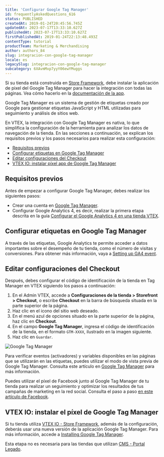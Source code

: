 ```yaml
---
title: 'Configurar Google Tag Manager'
id: frequentlyAskedQuestions_616
status: PUBLISHED
createdAt: 2019-01-24T20:45:56.745Z
updatedAt: 2023-07-17T13:33:10.627Z
publishedAt: 2023-07-17T13:33:10.627Z
firstPublishedAt: 2019-01-24T22:13:48.493Z
contentType: tutorial
productTeam: Marketing & Merchandising
author: authors_84
slug: integracion-con-google-tag-manager
locale: es
legacySlug: integracion-con-google-tag-manager
subcategory: 6XAvmMxp7yyY06ewYMuggs
---
```


<div class="alert alert-warning">
Si su tienda está construida en <a href="https://help.vtex.com/es/tracks/cms--2YcpgIljVaLVQYMzxQbc3z/4yB9wSl79cArd68aRBnBZ2">Store Framework</a>, debe instalar la aplicación de pixel del Google Tag Manager para hacer la integración con todas las páginas. Vea cómo hacerlo en la <a href="https://developers.vtex.com/vtex-developer-docs/docs/google-tag-manager">documentación de la app</a>.
</div>

Google Tag Manager es un sistema de gestión de etiquetas creado por Google para gestionar etiquetas JavaScript y HTML utilizadas para seguimiento y análisis de sitios web.

En VTEX, la integración con Google Tag Manager es nativa, lo que simplifica la configuración de la herramienta para analizar los datos de navegación de la tienda. En las secciones a continuación, se explican los requisitos previos y los pasos necesarios para realizar esta configuración:

- [Requisitos previos](#requisitos-previos)
- [Configurar etiquetas en Google Tag Manager](#configurar-etiquetas-en-google-tag-manager)
- [Editar configuraciones del Checkout](#editar-configuraciones-del-checkout)
- [VTEX IO: instalar píxel app de Google Tag Manager](#vtex-io-instalar-pixel-app-de-google-tag-manager)

## Requisitos previos
Antes de empezar a configurar Google Tag Manager, debes realizar los siguientes pasos:

- Crear una cuenta en [Google Tag Manager](https://tagmanager.google.com/?hl=ES#/home).
- Configurar Google Analytics 4, es decir, realizar la primera etapa descrita en la guía [Configurar el Google Analytics 4 en una tienda VTEX](https://help.vtex.com/es/tutorial/como-configurar-el-google-analytics-en-tienda-vtex).

## Configurar etiquetas en Google Tag Manager

A través de las etiquetas, Google Analytics te permite acceder a datos importantes sobre el desempeño de tu tienda, como el número de visitas y conversiones. Para obtener más información, vaya a [Setting up GA4 event](https://developers.vtex.com/docs/guides/vtex-io-documentation-setting-up-google-tag-manager#step-by-step).

## Editar configuraciones del Checkout

Después, debes configurar el código de identificación de la tienda en Tag Manager en VTEX siguiendo los pasos a continuación:

1. En el Admin VTEX, accede a __Configuraciones de la tienda > Storefront > Checkout__, o escribe __Checkout__ en la barra de búsqueda situada en la parte superior de la página.
2. Haz clic en el icono del sitio web deseado.
3. En el menú azul de opciones situado en la parte superior de la página, haz clic en __Checkout__.
4. En el campo __Google Tag Manager__, ingresa el código de identificación de la tienda, en el formato `GTM-XXXX`, ilustrado en la imagen siguiente.
5. Haz clic en `Guardar`.

![Google Tag Manager](//images.ctfassets.net/alneenqid6w5/2AVIJtSgxsTDl4mVRORj41/3689bbdd56348b8bfd8bb9689db86434/Google_Tag_Manager_-_ES.PNG)

Para verificar eventos (activadores) y variables disponibles en las páginas que se utilizarán en las etiquetas, puedes utilizar el modo de vista previa de Google Tag Manager. Consulta este artículo en [Google Tag Manager](https://support.google.com/tagmanager/answer/6261285?hl=es) para más información.

<div class="alert alert-info">
Puedes utilizar el píxel de Facebook junto al Google Tag Manager de tu tienda para realizar un seguimiento y optimizar los resultados de tus campañas de marketing en la red social. Consulta el paso a paso <a href="https://es-es.facebook.com/business/help/1021909254506499">en este artículo de Facebook</a>.
</div>

## VTEX IO: instalar el píxel de Google Tag Manager

Si tu tienda utiliza [VTEX IO - Store Framework](https://help.vtex.com/es/tracks/cms--2YcpgIljVaLVQYMzxQbc3z/4yB9wSl79cArd68aRBnBZ2), además de la configuración, deberás usar una nueva versión de la aplicación Google Tag Manager. Para más información, accede a [Installing Google Tag Manager](https://developers.vtex.com/docs/guides/vtex-io-documentation-installing-google-tag-manager).

Esta etapa no es necesaria para las tiendas que utilizan [CMS - Portal Legado](https://help.vtex.com/es/tracks/cms--2YcpgIljVaLVQYMzxQbc3z/1oN446gRGcR2s70RvBCAmj).
